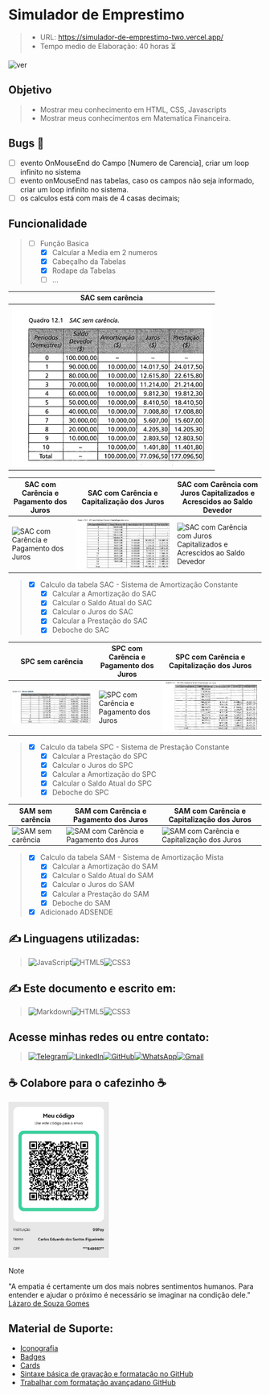 # Simulador de Emprestimo

> - URL: https://simulador-de-emprestimo-two.vercel.app/
> - Tempo medio de Elaboração: 40 horas :hourglass_flowing_sand:

![ver](https://imgur.com/884malT.gif)

## Objetivo

> - Mostrar meu conhecimento em HTML, CSS, Javascripts
> - Mostrar meus conhecimentos em Matematica Financeira.

## Bugs :lady_beetle:

- [ ] evento OnMouseEnd do Campo [Numero de Carencia], criar um loop infinito no sistema
- [ ] evento onMouseEnd nas tabelas, caso os campos não seja informado, criar um loop infinito no sistema.
- [ ] os calculos está com mais de 4 casas decimais;

## Funcionalidade

> - [ ] Função Basica
>   - [X] Calcular a Media em 2 numeros
>   - [X] Cabeçalho da Tabelas
>   - [X] Rodape da Tabelas
>   - [ ] ...

|SAC sem carência|
|--|
|![Sac se Carenca](https://github.com/carloseduardonit/simulador-de-emprestimo/blob/master/image/SAC/SAC%20sem%20Carencia.png)|

|SAC com Carência  e Pagamento dos Juros|SAC com Carência  e Capitalização dos Juros|SAC com Carência com Juros Capitalizados e Acrescidos ao Saldo Devedor|
|--|--|--|
|![SAC com Carência e Pagamento dos Juros](https://github.com/carloseduardonit/simulador-de-emprestimo/blob/master/image/SAC/SAC%20com%20Car%C3%AAncia%204%20meses%20e%20Pagamento%20dos%20Juros.png)|![SAC com Carência e Capitalização dos Juros](https://github.com/carloseduardonit/simulador-de-emprestimo/blob/ad0284b57a68640fcdc9b73c3dd54fe57bbbad7e/image/SAC/SAC%20com%20Car%C3%AAncia%204%20meses%20e%20Capitaliza%C3%A7%C3%A3o%20dos%20Juros.png)|![SAC com Carência com Juros Capitalizados e Acrescidos ao Saldo Devedor](https://github.com/carloseduardonit/simulador-de-emprestimo/blob/ad0284b57a68640fcdc9b73c3dd54fe57bbbad7e/image/SAC/SAC%20com%20Car%C3%AAncia%204%20meses%20com%20Juros%20Capitalizados%20e%20Acrescidos%20ao%20Saldo%20Devedor.png)|

> - [X] Calculo da tabela SAC - Sistema de Amortização Constante
>   - [x] Calcular a Amortização do SAC
>   - [x] Calcular o Saldo Atual do SAC
>   - [x] Calcular o Juros do SAC
>   - [x] Calcular a Prestação do SAC
>   - [X] Deboche do SAC

|SPC sem carência|SPC com Carência e Pagamento dos Juros|SPC com Carência e Capitalização dos Juros|
|--|--|--|
|![SPC sem carência](https://github.com/carloseduardonit/simulador-de-emprestimo/blob/ad0284b57a68640fcdc9b73c3dd54fe57bbbad7e/image/SPC/SPC%20sem%20car%C3%AAncia.png)|![SPC com Carência e Pagamento dos Juros](https://github.com/carloseduardonit/simulador-de-emprestimo/blob/ad0284b57a68640fcdc9b73c3dd54fe57bbbad7e/image/SPC/SPC%20com%20Car%C3%AAncia%204%20meses%20e%20Pagamento%20dos%20Juros.png)|![SPC com Carência e Capitalização dos Juros](https://github.com/carloseduardonit/simulador-de-emprestimo/blob/ad0284b57a68640fcdc9b73c3dd54fe57bbbad7e/image/SPC/SPC%20com%20Car%C3%AAncia%204%20meses%20e%20Capitaliza%C3%A7%C3%A3o%20dos%20Juros.png)|

> - [X] Calculo da tabela SPC - Sistema de Prestação Constante
>   - [X] Calcular a Prestação do SPC
>   - [x] Calcular o Juros do SPC
>   - [X] Calcular a Amortização do SPC
>   - [x] Calcular o Saldo Atual do SPC
>   - [X] Deboche do SPC


|SAM sem carência|SAM com Carência e Pagamento dos Juros|SAM com Carência e Capitalização dos Juros|
|--|--|--|
|![SAM sem carência](https://github.com/carloseduardonit/simulador-de-emprestimo/blob/ad0284b57a68640fcdc9b73c3dd54fe57bbbad7e/image/SAM/SPC%20sem%20car%C3%AAncia.png)|![SAM com Carência e Pagamento dos Juros](https://github.com/carloseduardonit/simulador-de-emprestimo/blob/ad0284b57a68640fcdc9b73c3dd54fe57bbbad7e/image/SAM/SPC%20com%20Car%C3%AAncia%204%20meses%20e%20Pagamento%20dos%20Juros.png)|![SAM com Carência e Capitalização dos Juros](https://github.com/carloseduardonit/simulador-de-emprestimo/blob/ad0284b57a68640fcdc9b73c3dd54fe57bbbad7e/image/SAM/SPC%20com%20Car%C3%AAncia%204%20meses%20e%20Capitaliza%C3%A7%C3%A3o%20dos%20Juros.png)|

> - [x] Calculo da tabela SAM - Sistema de Amortização Mista
>   - [x] Calcular a Amortização do SAM
>   - [x] Calcular o Saldo Atual do SAM
>   - [x] Calcular o Juros do SAM
>   - [x] Calcular a Prestação do SAM
>   - [X] Deboche do SAM
> - [x] Adicionado ADSENDE

## :writing_hand: Linguagens utilizadas:

>![JavaScript](https://img.shields.io/badge/JavaScript-F7DF1E?style=for-the-badge&logo=javascript&logoColor=black)![HTML5](https://img.shields.io/badge/HTML5-E34F26?style=for-the-badge&logo=html5&logoColor=white)![CSS3](https://img.shields.io/badge/CSS3-1572B6?style=for-the-badge&logo=css3&logoColor=white)

## :writing_hand:  Este documento e escrito em:

> ![Markdown](https://img.shields.io/badge/Markdown-000?style=for-the-badge&logo=markdown)![HTML5](https://img.shields.io/badge/HTML5-E34F26?style=for-the-badge&logo=html5&logoColor=white)![CSS3](https://img.shields.io/badge/CSS3-1572B6?style=for-the-badge&logo=css3&logoColor=white)

## Acesse minhas redes ou entre contato:

> [![Telegram](https://img.shields.io/badge/Telegram-000?style=for-the-badge&logo=telegram&logoColor=2CA5E0)](https://t.me/Carlaol)[![LinkedIn](https://img.shields.io/badge/LinkedIn-0077B5?style=for-the-badge&logo=linkedin&logoColor=white)](https://www.linkedin.com/in/carlos-eduardo-dos-s-figueiredo/)[![GitHub](https://img.shields.io/badge/GitHub-100000?style=for-the-badge&logo=github&logoColor=white)](https://github.com/carloseduardonit)[![WhatsApp](https://img.shields.io/badge/WhatsApp-25D366?style=for-the-badge&logo=whatsapp&logoColor=white)](https://wa.me/5521985745077)[![Gmail](https://img.shields.io/badge/Gmail-333333?style=for-the-badge&logo=gmail&logoColor=red)](mailto:carlostecnicowl+github@gmail.com)

## :coffee: Colabore para o cafezinho :coffee:

<img src="https://github.com/carloseduardonit/conector-do-carlos/blob/bbacf217c11df84b7826304709271bf0d854d1ee/Qr%20PIX.jpg" width="200">

> [!NOTE]
> "A empatia é certamente um dos mais nobres sentimentos humanos. 
>  Para entender e ajudar o próximo é necessário se imaginar na condição dele."
[Lázaro de Souza Gomes](https://www.pensador.com/autor/lazaro_de_souza_gomes/)

## Material  de Suporte:

- [Iconografia](https://github.com/ikatyang/emoji-cheat-sheet/tree/master?tab=readme-ov-file#activities)
- [Badges](https://github.com/digitalinnovationone/dio-lab-open-source/blob/main/utils/badges/badges.md)
- [Cards](https://github.com/digitalinnovationone/dio-lab-open-source/blob/main/utils/cards/github-stats.md)
- [Sintaxe básica de gravação e formatação no GitHub](https://docs.github.com/pt/get-started/writing-on-github/getting-started-with-writing-and-formatting-on-github/basic-writing-and-formatting-syntax)
- [Trabalhar com formatação avançadano GitHub](https://docs.github.com/pt/get-started/writing-on-github/working-with-advanced-formatting)
